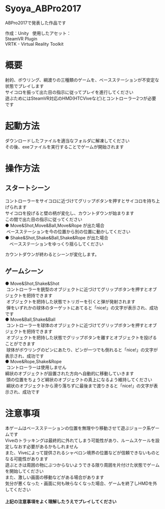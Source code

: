 # Syoya_ABPro2017
ABPro2017で発表した作品です
  
作成：Unity  
使用したアセット：  
SteamVR Plugin  
VRTK - Virtual Reality Toolkit  

# 概要
射的、ボウリング、綱渡りの三種類のゲームを、ベースステーションが不安定な状態でプレイします  
サイコロを振って出た目の指示に従ってプレイを進行してください  
遊ぶためにはSteamVR対応のHMD(HTCViveなど)とコントローラー2つが必要です  
  
# 起動方法
ダウンロードしたファイルを適当なフォルダに解凍してください  
その後、exeファイルを実行することでゲームが開始されます  

# 操作方法
## スタートシーン
コントローラーをサイコロに近づけてグリップボタンを押すとサイコロを持ち上げられます  
サイコロを投げると壁の柄が変化し、カウントダウンが始まります  
この間で出た目の指示に従ってください  
● Move&Shot,Move&Ball,Move&Rope が出た場合  
  ベースステーションを今の位置から別の位置に動かしてください  
● Shake&Shot,Shake&Ball,Shake&Rope が出た場合  
　ベースステーションをゆっくり揺らしてください  
  
カウントダウンが終わるとシーンが変化します。  
## ゲームシーン

● Move&Shot,Shake&Shot  
  コントローラーを銃型のオブジェクトに近づけてグリップボタンを押すとオブジェクトを把持できます  
  オブジェクトを把持した状態でトリガーを引くと弾が発射されます  
  弾をいずれかの球体のターゲットにあてると「nice!」の文字が表示され、成功です  
● Move&Ball,Shake&Ball  
  コントローラーを球体のオブジェクトに近づけてグリップボタンを押すとオブジェクトを把持できます  
  オブジェクトを把持した状態でグリップボタンを離すとオブジェクトを投げることができます  
  球体がボウリングのピンにあたり、ピンが一つでも倒れると「nice!」の文字が表示され、成功です  
● Move&Rope,Shake&Rope  
  コントローラーは使用しません  
  綱状のオブジェクトが設置された方向へ自動的に移動していきます  
  頭の位置をちょうど綱状のオブジェクトの真上になるよう維持してください  
  綱状のオブジェクトから滑り落ちずに最後まで渡りきると「nice!」の文字が表示され、成功です  

# 注意事項
本ゲームはベースステーションの位置を無理やり移動させて遊ぶジョーク系ゲームです  
Viveのトラッキングは最終的に外れてしまう可能性があり、ルームスケールを設定しなおす必要があるかもしれません  
また、Viveによって提供されるシャペロン境界の位置などが信頼できないものとなる可能性があります  
遊ぶときは周囲の物にぶつからないようできる限り周囲を片付けた状態でゲームを開始してください  
また、激しい画面の移動などがある場合があります  
気分が悪くなった・画面に何も映らなくなった場合、ゲームを終了しHMDを外してください  
#### 上記の注意事項をよく理解したうえでプレイしてください
